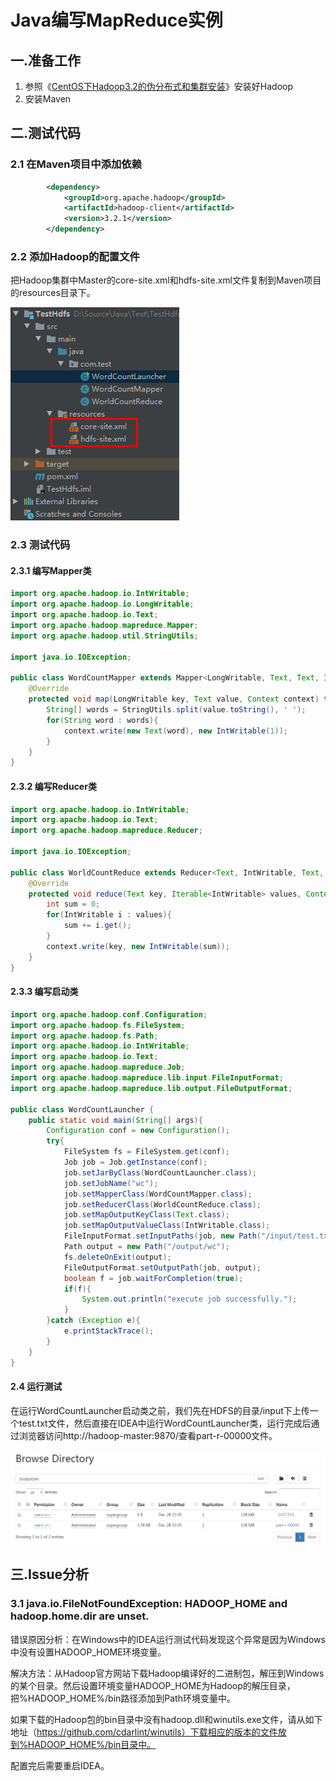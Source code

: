 # Java编写MapReduce实例

## 一.准备工作

1. 参照《[CentOS下Hadoop3.2的伪分布式和集群安装](https://onirri.github.io/CentOS下Hadoop3.2的伪分布式和集群安装.html)》安装好Hadoop
2. 安装Maven

## 二.测试代码

### 2.1 在Maven项目中添加依赖

```xml
        <dependency>
            <groupId>org.apache.hadoop</groupId>
            <artifactId>hadoop-client</artifactId>
            <version>3.2.1</version>
        </dependency>
```

### 2.2 添加Hadoop的配置文件

​    把Hadoop集群中Master的core-site.xml和hdfs-site.xml文件复制到Maven项目的resources目录下。

![image-20200102154840059](images/image-20200102154840059.png)

### 2.3 测试代码

#### 2.3.1 编写Mapper类

```java
import org.apache.hadoop.io.IntWritable;
import org.apache.hadoop.io.LongWritable;
import org.apache.hadoop.io.Text;
import org.apache.hadoop.mapreduce.Mapper;
import org.apache.hadoop.util.StringUtils;

import java.io.IOException;

public class WordCountMapper extends Mapper<LongWritable, Text, Text, IntWritable> {
    @Override
    protected void map(LongWritable key, Text value, Context context) throws IOException, InterruptedException {
        String[] words = StringUtils.split(value.toString(), ' ');
        for(String word : words){
            context.write(new Text(word), new IntWritable(1));
        }
    }
}
```

#### 2.3.2 编写Reducer类

```java
import org.apache.hadoop.io.IntWritable;
import org.apache.hadoop.io.Text;
import org.apache.hadoop.mapreduce.Reducer;

import java.io.IOException;

public class WorldCountReduce extends Reducer<Text, IntWritable, Text, IntWritable> {
    @Override
    protected void reduce(Text key, Iterable<IntWritable> values, Context context) throws IOException, InterruptedException {
        int sum = 0;
        for(IntWritable i : values){
            sum += i.get();
        }
        context.write(key, new IntWritable(sum));
    }
}
```

#### 2.3.3 编写启动类

```java
import org.apache.hadoop.conf.Configuration;
import org.apache.hadoop.fs.FileSystem;
import org.apache.hadoop.fs.Path;
import org.apache.hadoop.io.IntWritable;
import org.apache.hadoop.io.Text;
import org.apache.hadoop.mapreduce.Job;
import org.apache.hadoop.mapreduce.lib.input.FileInputFormat;
import org.apache.hadoop.mapreduce.lib.output.FileOutputFormat;

public class WordCountLauncher {
    public static void main(String[] args){
        Configuration conf = new Configuration();
        try{
            FileSystem fs = FileSystem.get(conf);
            Job job = Job.getInstance(conf);
            job.setJarByClass(WordCountLauncher.class);
            job.setJobName("wc");
            job.setMapperClass(WordCountMapper.class);
            job.setReducerClass(WorldCountReduce.class);
            job.setMapOutputKeyClass(Text.class);
            job.setMapOutputValueClass(IntWritable.class);
            FileInputFormat.setInputPaths(job, new Path("/input/test.txt"));
            Path output = new Path("/output/wc");
            fs.deleteOnExit(output);
            FileOutputFormat.setOutputPath(job, output);
            boolean f = job.waitForCompletion(true);
            if(f){
                System.out.println("execute job successfully.");
            }
        }catch (Exception e){
            e.printStackTrace();
        }
    }
}
```

#### 2.4 运行测试

​    在运行WordCountLauncher启动类之前，我们先在HDFS的目录/input下上传一个test.txt文件，然后直接在IDEA中运行WordCountLauncher类，运行完成后通过浏览器访问http://hadoop-master:9870/查看part-r-00000文件。

![image-20200102154621384](images/image-20200102154621384.png)

## 三.Issue分析

### 3.1 java.io.FileNotFoundException: HADOOP_HOME and hadoop.home.dir are unset.

错误原因分析：在Windows中的IDEA运行测试代码发现这个异常是因为Windows中没有设置HADOOP_HOME环境变量。

解决方法：从Hadoop官方网站下载Hadoop编译好的二进制包，解压到Windows的某个目录。然后设置环境变量HADOOP_HOME为Hadoop的解压目录，把%HADOOP_HOME%/bin路径添加到Path环境变量中。

如果下载的Hadoop包的bin目录中没有hadoop.dll和winutils.exe文件，请从如下地址（https://github.com/cdarlint/winutils）下载相应的版本的文件放到%HADOOP_HOME%/bin目录中。

配置完后需要重启IDEA。